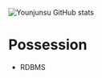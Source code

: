 ![Younjunsu GitHub stats](https://github-readme-stats.vercel.app/api?username=younjunsu&show_icons=true&theme=dracula)

# Possession
* RDBMS
